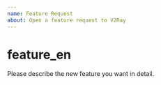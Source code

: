 ```yaml
---
name: Feature Request
about: Open a feature request to V2Ray
---
```


# feature\_en

Please describe the new feature you want in detail.


